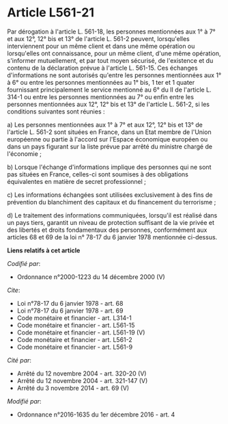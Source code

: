 # Article L561-21

Par dérogation à l'article L. 561-18, les personnes mentionnées aux 1° à 7° et aux 12°, 12° bis et 13° de l'article L. 561-2
peuvent, lorsqu'elles interviennent pour un même client et dans une même opération ou lorsqu'elles ont connaissance, pour un
même client, d'une même opération, s'informer mutuellement, et par tout moyen sécurisé, de l'existence et du contenu de la
déclaration prévue à l'article L. 561-15. Ces échanges d'informations ne sont autorisés qu'entre les personnes mentionnées
aux 1° à 6° ou entre les personnes mentionnées au 1° bis, 1 ter et 1 quater fournissant principalement le service mentionné
au 6° du II de l'article L. 314-1 ou entre les personnes mentionnées au 7° ou enfin entre les personnes mentionnées aux 12°,
12° bis et 13° de l'article L. 561-2, si les conditions suivantes sont réunies :

a) Les personnes mentionnées aux 1° à 7° et aux 12°, 12° bis et 13° de l'article L. 561-2 sont situées en France, dans un
Etat membre de l'Union européenne ou partie à l'accord sur l'Espace économique européen ou dans un pays figurant sur la liste
prévue par arrêté du ministre chargé de l'économie ;

b) Lorsque l'échange d'informations implique des personnes qui ne sont pas situées en France, celles-ci sont soumises à des
obligations équivalentes en matière de secret professionnel ;

c) Les informations échangées sont utilisées exclusivement à des fins de prévention du blanchiment des capitaux et du
financement du terrorisme ;

d) Le traitement des informations communiquées, lorsqu'il est réalisé dans un pays tiers, garantit un niveau de protection
suffisant de la vie privée et des libertés et droits fondamentaux des personnes, conformément aux articles 68 et 69 de la loi
n° 78-17 du 6 janvier 1978 mentionnée ci-dessus.

**Liens relatifs à cet article**

_Codifié par_:

  - Ordonnance n°2000-1223 du 14 décembre 2000 (V)

_Cite_:

  - Loi n°78-17 du 6 janvier 1978 - art. 68
  - Loi n°78-17 du 6 janvier 1978 - art. 69
  - Code monétaire et financier - art. L314-1
  - Code monétaire et financier - art. L561-15
  - Code monétaire et financier - art. L561-19 (V)
  - Code monétaire et financier - art. L561-2
  - Code monétaire et financier - art. L561-9

_Cité par_:

  - Arrêté du 12 novembre 2004 - art. 320-20 (V)
  - Arrêté du 12 novembre 2004 - art. 321-147 (V)
  - Arrêté du 3 novembre 2014 - art. 69 (V)

_Modifié par_:

  - Ordonnance n°2016-1635 du 1er décembre 2016 - art. 4
